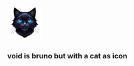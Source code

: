 <br />
<img src="assets/images/logo-transparent.png" width="80"/>

### void is bruno but with a cat as icon
